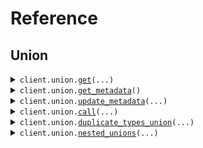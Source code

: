 # Reference
## Union
<details><summary><code>client.union.<a href="src/seed/union/client.py">get</a>(...)</code></summary>
<dl>
<dd>

#### 🔌 Usage

<dl>
<dd>

<dl>
<dd>

```python
from seed import SeedUndiscriminatedUnions

client = SeedUndiscriminatedUnions(
    base_url="https://yourhost.com/path/to/api",
)
client.union.get(
    request="string",
)

```
</dd>
</dl>
</dd>
</dl>

#### ⚙️ Parameters

<dl>
<dd>

<dl>
<dd>

**request:** `MyUnion` 
    
</dd>
</dl>

<dl>
<dd>

**request_options:** `typing.Optional[RequestOptions]` — Request-specific configuration.
    
</dd>
</dl>
</dd>
</dl>


</dd>
</dl>
</details>

<details><summary><code>client.union.<a href="src/seed/union/client.py">get_metadata</a>()</code></summary>
<dl>
<dd>

#### 🔌 Usage

<dl>
<dd>

<dl>
<dd>

```python
from seed import SeedUndiscriminatedUnions

client = SeedUndiscriminatedUnions(
    base_url="https://yourhost.com/path/to/api",
)
client.union.get_metadata()

```
</dd>
</dl>
</dd>
</dl>

#### ⚙️ Parameters

<dl>
<dd>

<dl>
<dd>

**request_options:** `typing.Optional[RequestOptions]` — Request-specific configuration.
    
</dd>
</dl>
</dd>
</dl>


</dd>
</dl>
</details>

<details><summary><code>client.union.<a href="src/seed/union/client.py">update_metadata</a>(...)</code></summary>
<dl>
<dd>

#### 🔌 Usage

<dl>
<dd>

<dl>
<dd>

```python
from seed import SeedUndiscriminatedUnions

client = SeedUndiscriminatedUnions(
    base_url="https://yourhost.com/path/to/api",
)
client.union.update_metadata(
    request={"string": {"key": "value"}},
)

```
</dd>
</dl>
</dd>
</dl>

#### ⚙️ Parameters

<dl>
<dd>

<dl>
<dd>

**request:** `MetadataUnion` 
    
</dd>
</dl>

<dl>
<dd>

**request_options:** `typing.Optional[RequestOptions]` — Request-specific configuration.
    
</dd>
</dl>
</dd>
</dl>


</dd>
</dl>
</details>

<details><summary><code>client.union.<a href="src/seed/union/client.py">call</a>(...)</code></summary>
<dl>
<dd>

#### 🔌 Usage

<dl>
<dd>

<dl>
<dd>

```python
from seed import SeedUndiscriminatedUnions

client = SeedUndiscriminatedUnions(
    base_url="https://yourhost.com/path/to/api",
)
client.union.call(
    union={"string": {"key": "value"}},
)

```
</dd>
</dl>
</dd>
</dl>

#### ⚙️ Parameters

<dl>
<dd>

<dl>
<dd>

**union:** `typing.Optional[MetadataUnion]` 
    
</dd>
</dl>

<dl>
<dd>

**request_options:** `typing.Optional[RequestOptions]` — Request-specific configuration.
    
</dd>
</dl>
</dd>
</dl>


</dd>
</dl>
</details>

<details><summary><code>client.union.<a href="src/seed/union/client.py">duplicate_types_union</a>(...)</code></summary>
<dl>
<dd>

#### 🔌 Usage

<dl>
<dd>

<dl>
<dd>

```python
from seed import SeedUndiscriminatedUnions

client = SeedUndiscriminatedUnions(
    base_url="https://yourhost.com/path/to/api",
)
client.union.duplicate_types_union(
    request="string",
)

```
</dd>
</dl>
</dd>
</dl>

#### ⚙️ Parameters

<dl>
<dd>

<dl>
<dd>

**request:** `UnionWithDuplicateTypes` 
    
</dd>
</dl>

<dl>
<dd>

**request_options:** `typing.Optional[RequestOptions]` — Request-specific configuration.
    
</dd>
</dl>
</dd>
</dl>


</dd>
</dl>
</details>

<details><summary><code>client.union.<a href="src/seed/union/client.py">nested_unions</a>(...)</code></summary>
<dl>
<dd>

#### 🔌 Usage

<dl>
<dd>

<dl>
<dd>

```python
from seed import SeedUndiscriminatedUnions

client = SeedUndiscriminatedUnions(
    base_url="https://yourhost.com/path/to/api",
)
client.union.nested_unions(
    request="string",
)

```
</dd>
</dl>
</dd>
</dl>

#### ⚙️ Parameters

<dl>
<dd>

<dl>
<dd>

**request:** `NestedUnionRoot` 
    
</dd>
</dl>

<dl>
<dd>

**request_options:** `typing.Optional[RequestOptions]` — Request-specific configuration.
    
</dd>
</dl>
</dd>
</dl>


</dd>
</dl>
</details>

